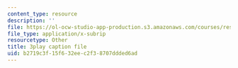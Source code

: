 ```yaml
---
content_type: resource
description: ''
file: https://ol-ocw-studio-app-production.s3.amazonaws.com/courses/res-6-006-video-demonstrations-in-lasers-and-optics-spring-2008/b2719c3f15f632eec2f38707ddded6ad_RiPkBWXAQZE.srt
file_type: application/x-subrip
resourcetype: Other
title: 3play caption file
uid: b2719c3f-15f6-32ee-c2f3-8707ddded6ad
---
```

